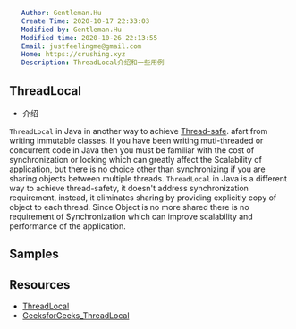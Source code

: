 ```yaml
   Author: Gentleman.Hu
   Create Time: 2020-10-17 22:33:03
   Modified by: Gentleman.Hu
   Modified time: 2020-10-26 22:13:55
   Email: justfeelingme@gmail.com
   Home: https://crushing.xyz
   Description: ThreadLocal介绍和一些用例
 ```

## ThreadLocal

- 介绍

`ThreadLocal` in Java in another way to achieve [Thread-safe](https://javarevisited.blogspot.com/2012/01/how-to-write-thread-safe-code-in-java.html). afart from writing immutable classes. If you have been writing muti-threaded or concurrent code in Java then you must be familiar with the cost of synchronization or locking which can greatly affect the Scalability of application, but there is no choice other than synchronizing if you are sharing objects between
multiple threads. `ThreadLocal` in Java is a different way to achieve thread-safety, it doesn't address synchronization requirement, instead, it eliminates sharing by providing explicitly copy of object to each thread. Since Object is no more shared there is no requirement of Synchronization which can improve scalability and performance of the application.

## Samples

## Resources

- [ThreadLocal](https://javarevisited.blogspot.com/2012/05/how-to-use-threadlocal-in-java-benefits.html#ixzz2XltgbHTK)
- [GeeksforGeeks_ThreadLocal](https://www.geeksforgeeks.org/java-lang-threadlocal-class-java/)
